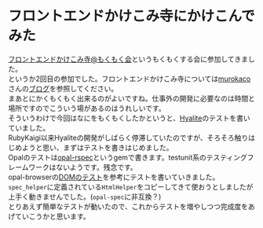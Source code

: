 # フロントエンドかけこみ寺にかけこんでみた

[フロントエンドかけこみ寺@もくもく会](http://frontend-temple.connpass.com/event/27296/)というもくもくする会に参加してきました。  
というか2回目の参加でした。フロントエンドかけこみ寺については[murokaco](https://twitter.com/murokaco)さんの[ブログ](http://murokaco.hatenablog.com/entry/2016/01/28/141423)を参照してください。  
まあとにかくもくもく出来るのがよいですね。仕事外の開発に必要なのは時間と場所ですのでこういう場があるのはうれしいです。  
そういうわけで今回はなにをもくもくしたかというと、[Hyalite](https://github.com/youchan/hyalite)のテストを書いていました。  
RubyKaigi以来Hyaliteの開発がしばらく停滞していたのですが、そろそろ触りはじめようと思い、まずはテストを書きはじめました。  
Opalのテストは[opal-rspec](https://github.com/opal/opal-rspec)というgemで書きます。testunit系のテスティングフレームワークはないようです。残念です。  
opal-browserの[DOMのテスト](https://github.com/opal/opal-browser/blob/master/spec/dom_spec.rb)を参考にテストを書いていきました。`spec_helper`に定義されている`HtmlHelper`をコピーしてきて使おうとしましたが上手く動きませんでした。(`opal-spec`に非互換？)  
とりあえず簡単なテストが動いたので、これからテストを増やしつつ完成度をあげていこうかと思います。
